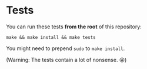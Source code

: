 # Tests

You can run these tests **from the root** of this repository:

```
make && make install && make tests
```

You might need to prepend `sudo` to `make install`.

(Warning: The tests contain a lot of nonsense. 😜)
